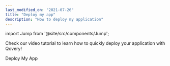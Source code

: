 ```yaml
---
last_modified_on: "2021-07-26"
title: "Deploy my app"
description: "How to deploy my application"
---
```


import Jump from '@site/src/components/Jump';

Check our video tutorial to learn how to quickly deploy your application with Qovery!

<Jump to="/guides/getting-started/deploy-your-first-application">Deploy My App</Jump>




